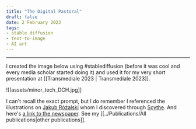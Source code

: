 ```yaml
---
title: "The Digital Pastoral"
draft: false
date: 2 February 2023
tags:
- stable diffusion
- text-to-image
- AI art
---
```

---

I created the image below using #stablediffusion (before it was cool and every media scholar started doing it) and used it for my very short presentation at [[Transmediale 2023 | Transmediale 2023]].


![[assets/minor_tech_DCH.jpg]]

I can't recall the exact prompt, but I do remember I referenced the illustrations on [Jakub Różalski](https://jrozalski.com/) whom I discovered through [Scythe](<https://en.wikipedia.org/wiki/Scythe_(board_game)>). And here's [a link to the newspaper](https://darc.au.dk/fileadmin/DARC/newspapers/toward-a-minor-tech-online-sm.pdf). See my [[../Publications/All publications|other publications]].